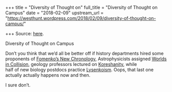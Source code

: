 +++
title = "Diversity of Thought on"
full_title = "Diversity of Thought on Campus"
date = "2018-02-09"
upstream_url = "https://westhunt.wordpress.com/2018/02/09/diversity-of-thought-on-campus/"

+++
Source: [here](https://westhunt.wordpress.com/2018/02/09/diversity-of-thought-on-campus/).

Diversity of Thought on Campus

Don’t you think that we’d all be better off if history departments hired
some proponents of [Fomenko’s New
Chronology](https://en.wikipedia.org/wiki/New_Chronology_(Fomenko)),
Astrophysicists assigned [Worlds in
Collision](https://en.wikipedia.org/wiki/Worlds_in_Collision), geology
professors lectured on
[Koreshanity](https://en.wikipedia.org/wiki/Koreshanity), while  
half of new biology postdocs practice
[Lysenkoism](https://en.wikipedia.org/wiki/Lysenkoism). Oops, that last
one actually actually happens now and then.

I sure don’t.

